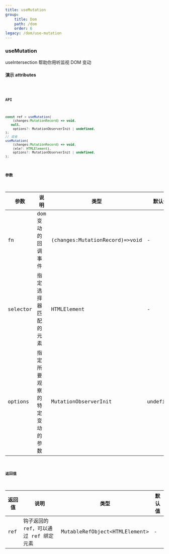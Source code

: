```yaml
---
title: useMutation
group:
    title: Dom
    path: /dom
    order: 6
legacy: /dom/use-mutation
---
```


### useMutation

useIntersection 帮助你用听监视 DOM 变动

#### 演示 attributes

<code src="./Demo.tsx">

#### API

```js
const ref = useMutation(
    (changes:MutationRecord) => void,
   null,
    options?: MutationObserverInit | undefined,
);
// 或者
useMutation(
    (changes:MutationRecord) => void,
    (ele?: HTMLElement),
    options?: MutationObserverInit | undefined,
);
```

#### 参数

| 参数     | 说明                         | 类型                           | 默认值    |
| -------- | ---------------------------- | ------------------------------ | --------- |
| fn       | dom 变动的回调事件           | (changes:MutationRecord)=>void | -         |
| selector | 指定选择器匹配的元素         | HTMLElement                    | -         |
| options  | 指定所要观察的特定变动的参数 | MutationObserverInit           | undefined | - |

#### 返回值

| 返回值 | 说明                                  | 类型                           | 默认值 |
| ------ | ------------------------------------- | ------------------------------ | ------ |
| ref    | 钩子返回的 ref，可以通过 ref 绑定元素 | MutableRefObject<HTMLElement\> | -      |
